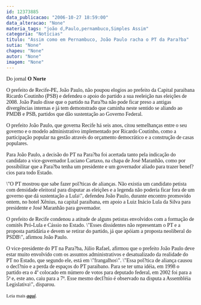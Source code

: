 ```yaml
---
id: 12373885
data_publicacao: "2006-10-27 18:59:00"
data_alteracao: "None"
materia_tags: "joão d,Paulo,pernambuco,Simples Assim"
categoria: "Notícias"
titulo: "Assim como em Pernambuco, João Paulo racha o PT da Para?ba"
sutia: "None"
chapeu: "None"
autor: "None"
imagem: "None"
---
```

<p><P><FONT face=Verdana>Do jornal <STRONG>O Norte</STRONG></FONT></P></p>
<p><P><FONT face=Verdana>O prefeito de Recife-PE, João Paulo, não poupou elogios ao prefeito da Capital paraibana Ricardo Coutinho (PSB) e defendeu o apoio do partido a sua reeleição nas eleições de 2008. João Paulo disse que o partido na Para?ba não pode ficar preso a antigas divergências internas e já tem demonstrado que caminha neste sentido se aliando ao PMDB e PSB, partidos que dão sustentação ao Governo Federal.</FONT></P></p>
<p><P><FONT face=Verdana>O prefeito João Paulo, que governa Recife há seis anos, citou semelhanças entre o seu governo e o modelo administrativo implementado por Ricardo Coutinho, como a participação popular na gestão através do orçamento democrático e a construção de casas populares.</FONT></P></p>
<p><P><FONT face=Verdana>Para João Paulo, a decisão do PT na Para?ba foi acertada tanto pela indicação do candidato a vice-governador Luciano Cartaxo, na chapa de José Maranhão, como por possibilitar que a Para?ba tenha um presidente e um governador aliado para trazer benef?cios para todo Estado.</FONT></P></p>
<p><P><FONT face=Verdana>\"O PT mostrou que sabe fazer pol?ticas de alianças. Não existia um candidato petista com densidade eleitoral para disputar as eleições e a legenda não poderia ficar fora de um governo que dá sustentação a Lula\", defendeu João Paulo, durante encontro promovido ontem, no hotel Xênius, na capital paraibana, em apoio a Luiz Inácio Lula da Silva para presidente e José Maranhão para governador.</FONT></P></p>
<p><P><FONT face=Verdana>O prefeito de Recife condenou a atitude de alguns petistas envolvidos com a formação de comitês Pró-Lula e Cássio no Estado. \"Esses dissidentes não representam o PT e a proposta partidária e devem se retirar do partido, já que apóiam a proposta neoliberal do PSDB\", afirmou João Paulo.</FONT></P></p>
<p><P><FONT face=Verdana>O vice-presidente do PT na Para?ba, Júlio Rafael, afirmou que o prefeito João Paulo deve estar muito envolvido com os assuntos administrativos e desatualizado da realidade do PT no Estado, que segundo ele, está em \"frangalhos\". \"Essa pol?tica de aliança causou o decl?nio e a perda de espaços do PT paraibano. Para se ter uma idéia, em 1998 o partido era o 4º colocado em número de votos para deputado federal, em 2002 foi para a 5ª e, este ano, caiu para a 7ª. Esse mesmo decl?nio é observado na disputa a Assembléia Legislativa\", disparou.</FONT></P><FONT size=2></p>
<p><P><FONT face=Verdana>Leia mais <A href=\"https://www.jornalonorte.com.br/noticias/?70946\" target=_blank><STRONG><EM>aqui</EM></STRONG></A>.</FONT></P></FONT> </p>
